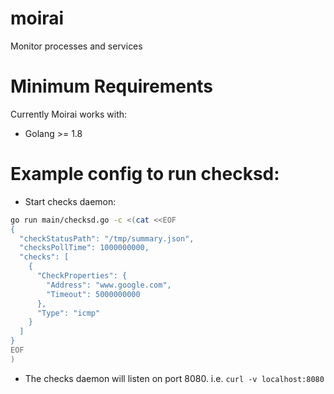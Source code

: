 # moirai
Monitor processes and services

# Minimum Requirements
Currently Moirai works with:
- Golang >= 1.8

# Example config to run checksd:
- Start checks daemon:
```bash
go run main/checksd.go -c <(cat <<EOF
{
  "checkStatusPath": "/tmp/summary.json",
  "checksPollTime": 1000000000,
  "checks": [
    {
      "CheckProperties": {
        "Address": "www.google.com",
        "Timeout": 5000000000
      },
      "Type": "icmp"
    }
  ]
}
EOF
)
```
- The checks daemon will listen on port 8080. i.e. `curl -v localhost:8080`
